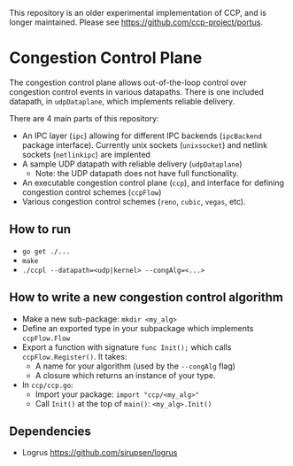 This repository is an older experimental implementation of CCP, and is longer maintained.
Please see https://github.com/ccp-project/portus.

Congestion Control Plane
========================

The congestion control plane allows out-of-the-loop control over congestion control events in various datapaths.
There is one included datapath, in `udpDataplane`, which implements reliable delivery.

There are 4 main parts of this repository:
- An IPC layer (`ipc`) allowing for different IPC backends (`ipcBackend` package interface). Currently unix sockets (`unixsocket`) and netlink sockets (`netlinkipc`) are implented
- A sample UDP datapath with reliable delivery (`udpDataplane`)
    - Note: the UDP datapath does not have full functionality.
- An executable congestion control plane (`ccp`), and interface for defining congestion control schemes (`ccpFlow`)
- Various congestion control schemes (`reno`, `cubic`, `vegas`, etc).

How to run
----------

- `go get ./...`
- `make`
- `./ccpl --datapath=<udp|kernel> --congAlg=<...>`


How to write a new congestion control algorithm 
------------------------------------------------

- Make a new sub-package: `mkdir <my_alg>`
- Define an exported type in your subpackage which implements `ccpFlow.Flow`
- Export a function with signature `func Init();` which calls `ccpFlow.Register()`. It takes:
    - A name for your algorithm (used by the `--congAlg` flag)
    - A closure which returns an instance of your type.
- In `ccp/ccp.go`: 
    - Import your package: `import "ccp/<my_alg>"` 
    - Call `Init()` at the top of `main()`: `<my_alg>.Init()`


Dependencies
------------

- Logrus https://github.com/sirupsen/logrus
